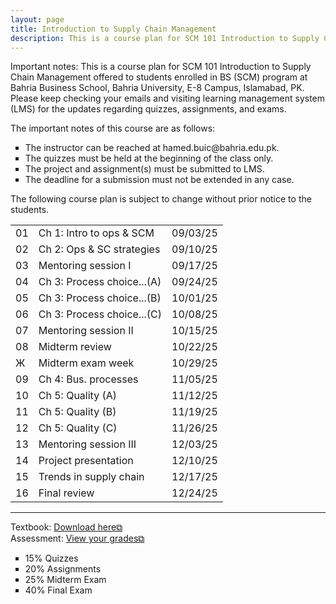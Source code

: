 ```yaml
---
layout: page
title: Introduction to Supply Chain Management
description: This is a course plan for SCM 101 Introduction to Supply Chain Management.
---
```

Important notes: This is a course plan for SCM 101 Introduction to Supply Chain Management offered to students enrolled in BS (SCM) program at Bahria Business School, Bahria University, E-8 Campus, Islamabad, PK. Please keep checking your emails and visiting learning management system (LMS) for the updates regarding quizzes, assignments, and exams.
<p>The important notes of this course are as follows:</p>

<ul style="list-style-type:square;">
  <li>The instructor can be reached at hamed.buic@bahria.edu.pk.</li>
  <li>The quizzes must be held at the beginning of the class only.</li>
  <li>The project and assignment(s) must be submitted to LMS.</li>
  <li>The deadline for a submission must not be extended in any case.</li>
 </ul>

The following course plan is subject to change without prior notice to the students.

<table>
 <tr>
    <td>01</td>
    <td>Ch 1: Intro to ops & SCM</td>
    <td>09/03/25</td>
  </tr>
  <tr>
    <td>02</td>
    <td>Ch 2: Ops & SC strategies</td>
    <td>09/10/25</td>
  </tr>
  <tr>
    <td>03</td>
    <td>Mentoring session I</td>
    <td>09/17/25</td>
  </tr>
  <tr>
    <td>04</td>
    <td>Ch 3: Process choice...(A)</td>
    <td>09/24/25 	</td>
  </tr>
  <tr>
    <td>05</td>
    <td>Ch 3: Process choice...(B)</td>
    <td>10/01/25</td>
  </tr>
  <tr>
    <td>06</td>
    <td>Ch 3: Process choice...(C)</td>
    <td>10/08/25</td>
  </tr>
  <tr>
    <td>07</td>
    <td>Mentoring session II</td>
    <td>10/15/25</td>
  </tr>
  <tr>
    <td>08</td>
    <td>Midterm review</td>
    <td>10/22/25</td>
  </tr>
  <tr>
    <td>Ж</td>
    <td>Midterm exam week</td>
    <td>10/29/25</td>
  </tr>
  <tr>
    <td>09</td>
    <td>Ch 4: Bus. processes</td>
    <td>11/05/25</td>
  </tr>
  <tr>
    <td>10</td>
    <td>Ch 5: Quality (A)</td>
    <td>11/12/25</td>
  </tr>
  <tr>
    <td>11</td>
    <td>Ch 5: Quality (B)</td>
    <td>11/19/25</td>
  </tr>
  <tr>
    <td>12</td>
    <td>Ch 5: Quality (C)</td>
    <td>11/26/25</td>
  </tr>
  <tr>
    <td>13</td>
    <td>Mentoring session III</td>
    <td>12/03/25</td>
  </tr>
  <tr>
    <td>14</td>
    <td>Project presentation</td>
    <td>12/10/25</td>
  </tr>
  <tr>
    <td>15</td>
    <td>Trends in supply chain</td>
    <td>12/17/25</td>
  </tr>
  <tr>
    <td>16</td>
    <td>Final review</td>
    <td>12/24/25</td>
  </tr>
</table>

<hr class="solid">

Textbook: <a href="https://drive.google.com/file/d/1qLwA6FHoct-CXmYY32mepHPQ6QWmptT7" target="_blank" rel="noopener noreferrer">Download here&#x29c9;</a><br/>
Assessment: <a href="https://drive.google.com/file/d/1ibXQXa68N9x3uNRe8rvn_wvBOBIfXSK4" target="_blank" rel="noopener noreferrer">View your grades&#x29c9;</a>
 <ul style="list-style-type:square;">
  <li>15% Quizzes</li>
  <li>20% Assignments</li>
  <li>25% Midterm Exam</li>
  <li>40% Final Exam</li>
 </ul>
